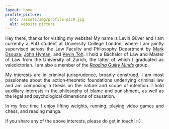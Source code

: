 ```yaml
---
layout: home
profile_picture:
  src: /assets/img/profile-pic9.jpg
  alt: website picture
---
```




<p align="justify"> Hey there, thanks for visiting my website! My name is Levin Güver and I am currently a PhD student at University College London, where I am jointly supervised across the Law Faculty and Philosophy Department by <a href="https://www.ucl.ac.uk/laws/people/dr-mark-dsouza">Mark Dsouza</a>, <a href="https://www.ucl.ac.uk/philosophy/people/professor-john-hyman">John Hyman</a>, and <a href="https://www.ucl.ac.uk/laws/people/professor-kevin-toh">Kevin Toh</a>. I hold a Bachelor of Law and Master of Law from the University of Zurich, the latter of which I graduated as valedictorian. I am also a member of the <a href="https://www.guiltymindslab.com/"><i>Reading Guilty Minds</i></a> group.</p>


<p align="justify"> My interests are in criminal jurisprudence, broadly construed. I am most passionate about the action-theoretic foundations underlying criminal law and am composing a thesis on the nature and scope of intention. I hold auxilliary interests in the philosophy of blame and punishment, as well as the legal and psychological dimensions of causation.</p>

<p align="justify"> In my free time I enjoy lifting weights, running, playing video games and chess, and reading manga.</p>

<p align="justify">If you share any of the above interests, please do get in touch!  :-) </p>
